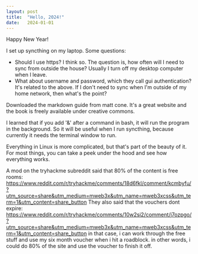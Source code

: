 ```yaml
---
layout: post
title:  "Hello, 2024!"
date:   2024-01-01
---
```

Happy New Year!

I set up syncthing on my laptop.
Some questions:    
- Should I use https? I think so. The question is, how often will I need to sync from outside the house? Usually I turn off my desktop computer when I leave. 
- What about username and password, which they call gui authentication? It's related to the above. If I don't need to sync when I'm outside of my home network, then what's the point?

Downloaded the markdown guide from matt cone. It's a great website and the book is freely available under creative commons. 

I learned that if you add '&' after a command in bash, it will run the program in the background. So it will be useful when I run syncthing, because currently it needs the terminal window to run. 

Everything in Linux is more complicated, but that's part of the beauty of it. For most things, you can take a peek under the hood and see how everything works. 

A mod on the tryhackme subreddit said that 80% of the content is free rooms: https://www.reddit.com/r/tryhackme/comments/18d6fkl/comment/kcmbyfu/?utm_source=share&utm_medium=mweb3x&utm_name=mweb3xcss&utm_term=1&utm_content=share_button
They also said that the vouchers dont expire: https://www.reddit.com/r/tryhackme/comments/10w2si2/comment/j7ozpgo/?utm_source=share&utm_medium=mweb3x&utm_name=mweb3xcss&utm_term=1&utm_content=share_button
in that case, i can work through the free stuff and use my six month voucher when i hit a roadblock. in other words, i could do 80% of the site and use the voucher to finish it off. 